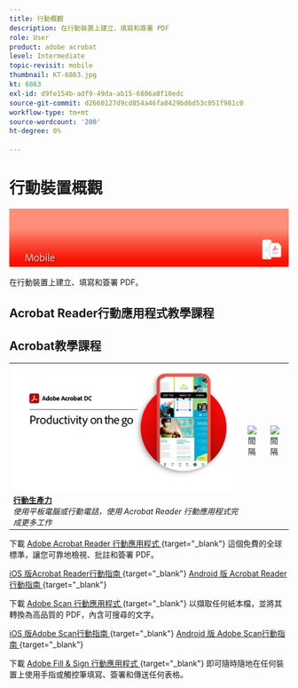 ```yaml
---
title: 行動概觀
description: 在行動裝置上建立、填寫和簽署 PDF
role: User
product: adobe acrobat
level: Intermediate
topic-revisit: mobile
thumbnail: KT-6863.jpg
kt: 6863
exl-id: d9fe154b-adf9-49da-ab15-6806a0f10edc
source-git-commit: d2660127d9cd854a46fa8429bd6d53c051f981c0
workflow-type: tm+mt
source-wordcount: '200'
ht-degree: 0%

---
```


# 行動裝置概觀

![Acrobat行動影像](../assets/Hero-Mobile.png)

在行動裝置上建立、填寫和簽署 PDF。

## Acrobat Reader行動應用程式教學課程

## Acrobat教學課程

<table style="table-layout:fixed">
<tr>
  <td>
    <a href="../getting-started/productivity.md">
      <img alt="行動生產力" src="../assets/Productivity_1280.png" />
    </a>
    <div>
     <a href="../getting-started/productivity.md"><strong>行動生產力</strong></a>
    </div>
    <em>使用平板電腦或行動電話，使用 Acrobat Reader 行動應用程式完成更多工作</em>
    <br>
  </td>
  <td>
   <img alt="間隔" src="../assets/Whitespacer.png" />
    <div>
    <br>
  </td>
  <td>
   <img alt="間隔" src="../assets/Whitespacer.png" />
    <div>
    <br>
  </td>
</tr>
</table>

下載 [ Adobe Acrobat Reader 行動應用程式 ](https://www.adobe.com/acrobat/mobile/acrobat-reader.html) {target=&quot;_blank&quot;} 這個免費的全球標準，讓您可靠地檢視、批註和簽署 PDF。

[iOS 版Acrobat Reader行動指南 ](https://www.adobe.com/devnet-docs/acrobat/ios/en/) {target=&quot;_blank&quot;}
[Android 版 Acrobat Reader行動指南 ](https://www.adobe.com/devnet-docs/acrobat/android/en/) {target=&quot;_blank&quot;}

下載 [ Adobe Scan 行動應用程式 ](https://www.adobe.com/acrobat/mobile/scanner-app.html) {target=&quot;_blank&quot;} 以擷取任何紙本檔，並將其轉換為高品質的 PDF，內含可搜尋的文字。

[iOS 版Adobe Scan行動指南 ](https://www.adobe.com/devnet-docs/adobescan/ios/en/) {target=&quot;_blank&quot;}
[Android 版 Adobe Scan行動指南 ](https://www.adobe.com/devnet-docs/adobescan/android/en/) {target=&quot;_blank&quot;}

下載 [ Adobe Fill &amp; Sign 行動應用程式 ](https://www.adobe.com/acrobat/mobile/fill-sign-pdfs.html) {target=&quot;_blank&quot;} 即可隨時隨地在任何裝置上使用手指或觸控筆填寫、簽署和傳送任何表格。
